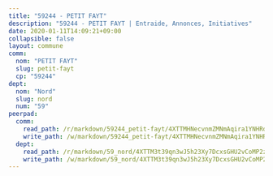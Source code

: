 ```yaml
---
title: "59244 - PETIT FAYT"
description: "59244 - PETIT FAYT | Entraide, Annonces, Initiatives"
date: 2020-01-11T14:09:21+09:00
collapsible: false
layout: commune
comm:
  nom: "PETIT FAYT"
  slug: petit-fayt
  cp: "59244"
dept:
  nom: "Nord"
  slug: nord
  num: "59"
peerpad:
  comm:
    read_path: /r/markdown/59244_petit-fayt/4XTTMHNecvnmZMNmAqira1YNHRdPMdXGbP6tanXJKak61QUWm
    write_path: /w/markdown/59244_petit-fayt/4XTTMHNecvnmZMNmAqira1YNHRdPMdXGbP6tanXJKak61QUWm-K3TgU3WHM53WTnKac2wS26RZB87UeqxTRwPxLd6jJdTxqPNxZ2Wioxh3WqjHLK3gTWSuMRdDwyfeK1Nx1UoHdPqSxSEnYgYk31RcZyCHncprGZTxJn4yuFyhxKqjU3TfttL2jWCq
  dept:
    read_path: /r/markdown/59_nord/4XTTM3t39qn3wJ5h23Xy7DcxsGHU2vCoMP2z3iS4TUn3TrtdJ
    write_path: /w/markdown/59_nord/4XTTM3t39qn3wJ5h23Xy7DcxsGHU2vCoMP2z3iS4TUn3TrtdJ-K3TgTuZGkuZqXfr6fpmH7pGsMT6ndvZQMyRDze5QBt7XScLWHoBi246kLoDKpTH2Yo4f3AFSSJqGc2ozvNww7qPLqsDjpvahxCbQ6F5znbfjp6kVgaDcTYc9LyhwSfYuCevnvZUQ
---
```


